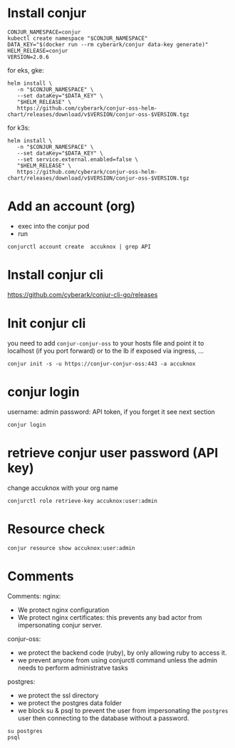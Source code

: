 # Install conjur
```
CONJUR_NAMESPACE=conjur
kubectl create namespace "$CONJUR_NAMESPACE"
DATA_KEY="$(docker run --rm cyberark/conjur data-key generate)"
HELM_RELEASE=conjur
VERSION=2.0.6
```

for eks, gke:
```
helm install \
   -n "$CONJUR_NAMESPACE" \
   --set dataKey="$DATA_KEY" \
   "$HELM_RELEASE" \
   https://github.com/cyberark/conjur-oss-helm-chart/releases/download/v$VERSION/conjur-oss-$VERSION.tgz
```

for k3s:
```
helm install \
   -n "$CONJUR_NAMESPACE" \
   --set dataKey="$DATA_KEY" \
   --set service.external.enabled=false \
   "$HELM_RELEASE" \
   https://github.com/cyberark/conjur-oss-helm-chart/releases/download/v$VERSION/conjur-oss-$VERSION.tgz
```

# Add an account (org)
- exec into the conjur pod
- run
```
conjurctl account create  accuknox | grep API
```

# Install conjur cli

https://github.com/cyberark/conjur-cli-go/releases

# Init conjur cli

you need to add `conjur-conjur-oss` to your hosts file and point it to localhost (if you port forward) or to the lb if exposed via ingress, ...

```
conjur init -s -u https://conjur-conjur-oss:443 -a accuknox
```

# conjur login

username: admin
password: API token, if you forget it see next section
```
conjur login
```

# retrieve conjur user password (API key)

change accuknox with your org name

```
conjurctl role retrieve-key accuknox:user:admin
```

# Resource check 

```
conjur resource show accuknox:user:admin
```

# Comments

Comments:
nginx:
* We protect nginx configuration
* We protect nginx certificates: this prevents any bad actor from impersonating conjur server.

conjur-oss:
* we protect the backend code (ruby), by only allowing ruby to access it.
* we prevent anyone from using conjurctl command unless the admin needs to perform administratve tasks

postgres:
* we protect the ssl directory
* we protect the postgres data folder
* we block su & psql to prevent the user from impersonating the `postgres` user then connecting to the database without a password.

```
su postgres
psql
```
